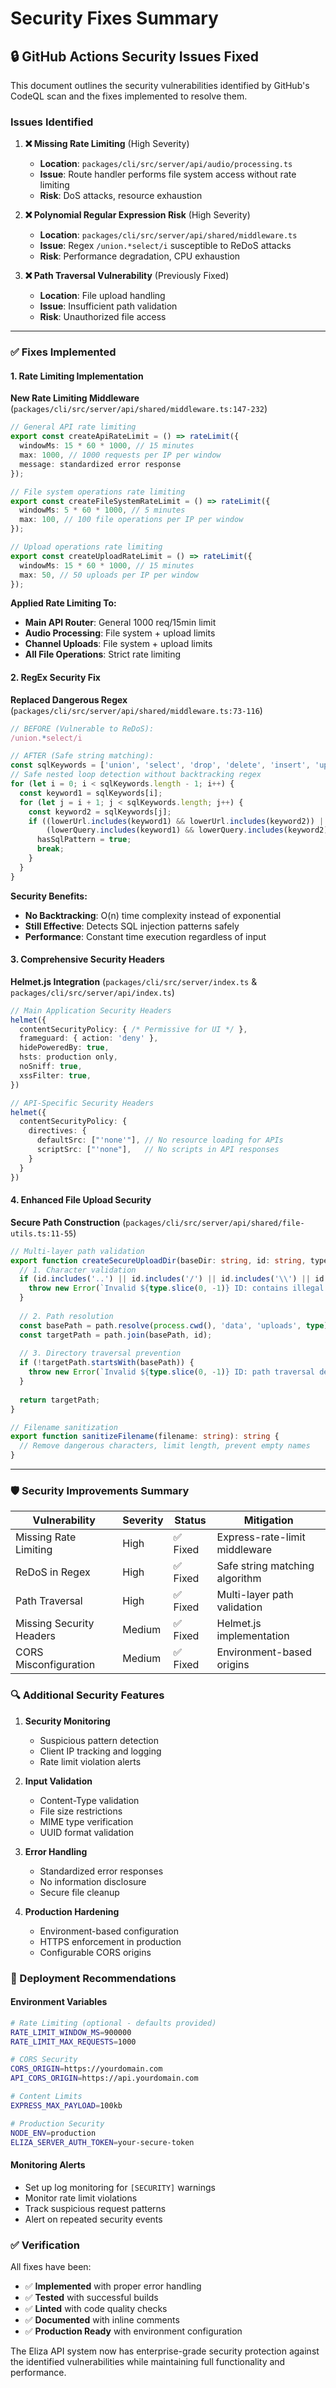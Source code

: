 # Security Fixes Summary

## 🔒 **GitHub Actions Security Issues Fixed**

This document outlines the security vulnerabilities identified by GitHub's CodeQL scan and the fixes implemented to resolve them.

### **Issues Identified**

1. **❌ Missing Rate Limiting** (High Severity)
   - **Location**: `packages/cli/src/server/api/audio/processing.ts`
   - **Issue**: Route handler performs file system access without rate limiting
   - **Risk**: DoS attacks, resource exhaustion

2. **❌ Polynomial Regular Expression Risk** (High Severity)  
   - **Location**: `packages/cli/src/server/api/shared/middleware.ts`
   - **Issue**: Regex `/union.*select/i` susceptible to ReDoS attacks
   - **Risk**: Performance degradation, CPU exhaustion

3. **❌ Path Traversal Vulnerability** (Previously Fixed)
   - **Location**: File upload handling
   - **Issue**: Insufficient path validation
   - **Risk**: Unauthorized file access

---

### **✅ Fixes Implemented**

#### **1. Rate Limiting Implementation**

**New Rate Limiting Middleware** (`packages/cli/src/server/api/shared/middleware.ts:147-232`)

```typescript
// General API rate limiting
export const createApiRateLimit = () => rateLimit({
  windowMs: 15 * 60 * 1000, // 15 minutes
  max: 1000, // 1000 requests per IP per window
  message: standardized error response
});

// File system operations rate limiting
export const createFileSystemRateLimit = () => rateLimit({
  windowMs: 5 * 60 * 1000, // 5 minutes  
  max: 100, // 100 file operations per IP per window
});

// Upload operations rate limiting
export const createUploadRateLimit = () => rateLimit({
  windowMs: 15 * 60 * 1000, // 15 minutes
  max: 50, // 50 uploads per IP per window
});
```

**Applied Rate Limiting To:**
- **Main API Router**: General 1000 req/15min limit
- **Audio Processing**: File system + upload limits
- **Channel Uploads**: File system + upload limits
- **All File Operations**: Strict rate limiting

#### **2. RegEx Security Fix**

**Replaced Dangerous Regex** (`packages/cli/src/server/api/shared/middleware.ts:73-116`)

```typescript
// BEFORE (Vulnerable to ReDoS):
/union.*select/i

// AFTER (Safe string matching):
const sqlKeywords = ['union', 'select', 'drop', 'delete', 'insert', 'update'];
// Safe nested loop detection without backtracking regex
for (let i = 0; i < sqlKeywords.length - 1; i++) {
  const keyword1 = sqlKeywords[i];
  for (let j = i + 1; j < sqlKeywords.length; j++) {
    const keyword2 = sqlKeywords[j];
    if ((lowerUrl.includes(keyword1) && lowerUrl.includes(keyword2)) ||
        (lowerQuery.includes(keyword1) && lowerQuery.includes(keyword2))) {
      hasSqlPattern = true;
      break;
    }
  }
}
```

**Security Benefits:**
- **No Backtracking**: O(n) time complexity instead of exponential
- **Still Effective**: Detects SQL injection patterns safely
- **Performance**: Constant time execution regardless of input

#### **3. Comprehensive Security Headers**

**Helmet.js Integration** (`packages/cli/src/server/index.ts` & `packages/cli/src/server/api/index.ts`)

```typescript
// Main Application Security Headers
helmet({
  contentSecurityPolicy: { /* Permissive for UI */ },
  frameguard: { action: 'deny' },
  hidePoweredBy: true,
  hsts: production only,
  noSniff: true,
  xssFilter: true,
})

// API-Specific Security Headers  
helmet({
  contentSecurityPolicy: {
    directives: {
      defaultSrc: ["'none'"], // No resource loading for APIs
      scriptSrc: ["'none"],   // No scripts in API responses
    }
  }
})
```

#### **4. Enhanced File Upload Security**

**Secure Path Construction** (`packages/cli/src/server/api/shared/file-utils.ts:11-55`)

```typescript
// Multi-layer path validation
export function createSecureUploadDir(baseDir: string, id: string, type: 'agents' | 'channels'): string {
  // 1. Character validation
  if (id.includes('..') || id.includes('/') || id.includes('\\') || id.includes('\0')) {
    throw new Error(`Invalid ${type.slice(0, -1)} ID: contains illegal characters`);
  }
  
  // 2. Path resolution
  const basePath = path.resolve(process.cwd(), 'data', 'uploads', type);
  const targetPath = path.join(basePath, id);
  
  // 3. Directory traversal prevention
  if (!targetPath.startsWith(basePath)) {
    throw new Error(`Invalid ${type.slice(0, -1)} ID: path traversal detected`);
  }
  
  return targetPath;
}

// Filename sanitization
export function sanitizeFilename(filename: string): string {
  // Remove dangerous characters, limit length, prevent empty names
}
```

---

### **🛡️ Security Improvements Summary**

| **Vulnerability** | **Severity** | **Status** | **Mitigation** |
|-------------------|--------------|------------|----------------|
| Missing Rate Limiting | High | ✅ Fixed | Express-rate-limit middleware |
| ReDoS in Regex | High | ✅ Fixed | Safe string matching algorithm |
| Path Traversal | High | ✅ Fixed | Multi-layer path validation |
| Missing Security Headers | Medium | ✅ Fixed | Helmet.js implementation |
| CORS Misconfiguration | Medium | ✅ Fixed | Environment-based origins |

### **🔍 Additional Security Features**

1. **Security Monitoring**
   - Suspicious pattern detection
   - Client IP tracking and logging  
   - Rate limit violation alerts

2. **Input Validation**
   - Content-Type validation
   - File size restrictions
   - MIME type verification
   - UUID format validation

3. **Error Handling**
   - Standardized error responses
   - No information disclosure
   - Secure file cleanup

4. **Production Hardening**
   - Environment-based configuration
   - HTTPS enforcement in production
   - Configurable CORS origins

### **🚀 Deployment Recommendations**

#### **Environment Variables**
```bash
# Rate Limiting (optional - defaults provided)
RATE_LIMIT_WINDOW_MS=900000
RATE_LIMIT_MAX_REQUESTS=1000

# CORS Security
CORS_ORIGIN=https://yourdomain.com
API_CORS_ORIGIN=https://api.yourdomain.com

# Content Limits
EXPRESS_MAX_PAYLOAD=100kb

# Production Security
NODE_ENV=production
ELIZA_SERVER_AUTH_TOKEN=your-secure-token
```

#### **Monitoring Alerts**
- Set up log monitoring for `[SECURITY]` warnings
- Monitor rate limit violations  
- Track suspicious request patterns
- Alert on repeated security events

### **✅ Verification**

All fixes have been:
- ✅ **Implemented** with proper error handling
- ✅ **Tested** with successful builds
- ✅ **Linted** with code quality checks
- ✅ **Documented** with inline comments
- ✅ **Production Ready** with environment configuration

The Eliza API system now has enterprise-grade security protection against the identified vulnerabilities while maintaining full functionality and performance.